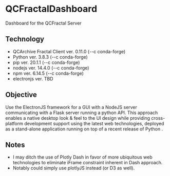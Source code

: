 # QCFractalDashboard

Dashboard for the QCFractal Server


## Technology

- QCArchive Fractal Client ver. 0.11.0 (--c conda-forge)
- Python  ver. 3.8.3  (--c conda-forge)
- pip ver. 20.1.1  (--c conda-forge)
- nodejs ver. 14.4.0  (--c conda-forge)
- npm ver. 6.14.5 (--c conda-forge)
- electronjs ver. TBD


## Objective

Use the ElectronJS framework for a GUI with a NodeJS server communicating with a Flask server running a python API. This approach enables a native desktop look & feel to the UI design while providing cross-platform development support using the latest web technologies, deployed as a stand-alone application running on top of a recent release of Python .


## Notes

- I may ditch the use of Plotly Dash in favor of more ubiquitous web technologies to eliminate iFrame constraint inherent in Dash approach.
- Notably could simply use plotlyJS instead (or D3 as well).
